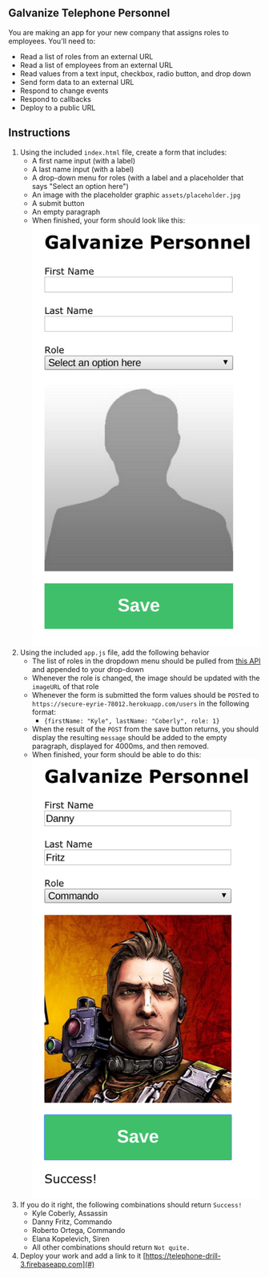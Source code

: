 ## Galvanize Telephone Personnel

You are making an app for your new company that assigns roles to employees. You'll need to:

* Read a list of roles from an external URL
* Read a list of employees from an external URL
* Read values from a text input, checkbox, radio button, and drop down
* Send form data to an external URL
* Respond to change events
* Respond to callbacks
* Deploy to a public URL

## Instructions

1. Using the included `index.html` file, create a form that includes:
    * A first name input (with a label)
    * A last name input (with a label)
    * A drop-down menu for roles (with a label and a placeholder that says "Select an option here")
    * An image with the placeholder graphic `assets/placeholder.jpg`
    * A submit button
    * An empty paragraph
    * When finished, your form should look like this: ![Basic form](assets/galvanize_personnel_1.png)
1. Using the included `app.js` file, add the following behavior
    * The list of roles in the dropdown menu should be pulled from [this API]("https://secure-eyrie-78012.herokuapp.com/roles") and appended to your drop-down
    * Whenever the role is changed, the image should be updated with the `imageURL` of that role
    * Whenever the form is submitted the form values should be `POST`ed to `https://secure-eyrie-78012.herokuapp.com/users` in the following format:
        * `{firstName: "Kyle", lastName: "Coberly", role: 1}`
    * When the result of the `POST` from the save button returns, you should display the resulting `message` should be added to the empty paragraph, displayed for 4000ms, and then removed.
    * When finished, your form should be able to do this: ![Filled out form](assets/galvanize_personnel_2.png)
1. If you do it right, the following combinations should return `Success!`
    * Kyle Coberly, Assassin
    * Danny Fritz, Commando
    * Roberto Ortega, Commando
    * Elana Kopelevich, Siren
    * All other combinations should return `Not quite.`
1. Deploy your work and add a link to it [https://telephone-drill-3.firebaseapp.com](#)
